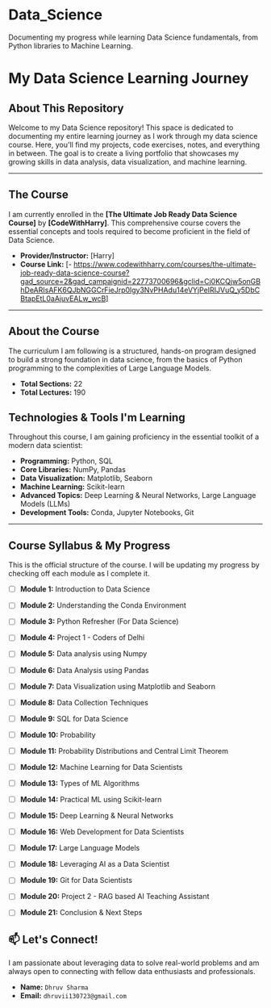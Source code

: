 # Data_Science
Documenting my progress while learning Data Science fundamentals, from Python libraries to Machine Learning.

# My Data Science Learning Journey 

##  About This Repository

Welcome to my Data Science repository!
This space is dedicated to documenting my entire learning journey as I work through my data science course.
Here, you'll find my projects, code exercises, notes, and everything in between.
The goal is to create a living portfolio that showcases my growing skills in data analysis, data visualization, and machine learning.

---

##  The Course

I am currently enrolled in the **[The Ultimate Job Ready Data Science Course]** by **[CodeWithHarry]**.
This comprehensive course covers the essential concepts and tools required to become proficient in the field of Data Science.

* **Provider/Instructor:** [Harry]
* **Course Link:** [- https://www.codewithharry.com/courses/the-ultimate-job-ready-data-science-course?gad_source=2&gad_campaignid=22773700696&gclid=Cj0KCQjw5onGBhDeARIsAFK6QJbNGGCrFieJrp0lgy3NvPHAdu14eVYjPeIRIJVuQ_y5DbCBtapEtL0aAjuvEALw_wcB]
---

## About the Course

The curriculum I am following is a structured, hands-on program designed to build a strong foundation in data science, from the basics of Python programming to the complexities of Large Language Models.

* **Total Sections:** 22
* **Total Lectures:** 190

## Technologies & Tools I'm Learning

Throughout this course, I am gaining proficiency in the essential toolkit of a modern data scientist:

* **Programming:** Python, SQL
* **Core Libraries:** NumPy, Pandas
* **Data Visualization:** Matplotlib, Seaborn
* **Machine Learning:** Scikit-learn
* **Advanced Topics:** Deep Learning & Neural Networks, Large Language Models (LLMs)
* **Development Tools:** Conda, Jupyter Notebooks, Git

---

## Course Syllabus & My Progress

This is the official structure of the course. I will be updating my progress by checking off each module as I complete it.

* [ ] **Module 1:** Introduction to Data Science
* [ ] **Module 2:** Understanding the Conda Environment
* [ ] **Module 3:** Python Refresher (For Data Science)
* [ ] **Module 4:** Project 1 - Coders of Delhi
* [ ] **Module 5:** Data analysis using Numpy
* [ ] **Module 6:** Data Analysis using Pandas
* [ ] **Module 7:** Data Visualization using Matplotlib and Seaborn
* [ ] **Module 8:** Data Collection Techniques
* [ ] **Module 9:** SQL for Data Science
* [ ] **Module 10:** Probability
* [ ] **Module 11:** Probability Distributions and Central Limit Theorem
* [ ] **Module 12:** Machine Learning for Data Scientists
* [ ] **Module 13:** Types of ML Algorithms
* [ ] **Module 14:** Practical ML using Scikit-learn
* [ ] **Module 15:** Deep Learning & Neural Networks
* [ ] **Module 16:** Web Development for Data Scientists
* [ ] **Module 17:** Large Language Models
* [ ] **Module 18:** Leveraging AI as a Data Scientist
* [ ] **Module 19:** Git for Data Scientists
* [ ] **Module 20:** Project 2 - RAG based AI Teaching Assistant
* [ ] **Module 21:** Conclusion & Next Steps


## 📫 Let's Connect!

I am passionate about leveraging data to solve real-world problems and am always open to connecting with fellow data enthusiasts and professionals.

* **Name:** `Dhruv Sharma`
* **Email:** `dhruvii130723@gmail.com`

